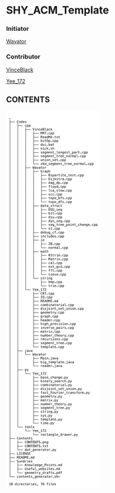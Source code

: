 # SHY_ACM_Template

### Initiator

[Wavator](http://codeforces.com/profile/Wavator)

### Contributor

[VinceBlack](http://codeforces.com/profile/VinceBlack)

[Yee_172](https://github.com/Yee172)



## CONTENTS

![CONTENT](./Contents/CONTENTS.png)

